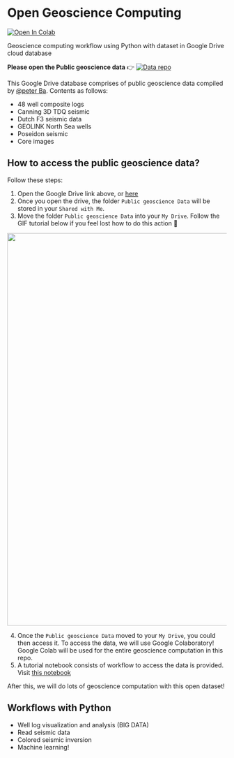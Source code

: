 # Open Geoscience Computing

[![Open In Colab](https://colab.research.google.com/assets/colab-badge.svg)](https://colab.research.google.com)

Geoscience computing workflow using Python with dataset in Google Drive cloud database

**Please open the Public geoscience data** 👉 [![Data repo](https://img.shields.io/badge/data%20available-google%20drive-green)](https://drive.google.com/drive/mobile/folders/0B7brcf-eGK8CRUhfRW9rSG91bW8)

This Google Drive database comprises of public geoscience data compiled by [@peter Ba](peteramstrand@gmail.com). Contents as follows:
* 48 well composite logs
* Canning 3D TDQ seismic
* Dutch F3 seismic data
* GEOLINK North Sea wells
* Poseidon seismic
* Core images

## How to access the public geoscience data?

Follow these steps:
1. Open the Google Drive link above, or [here](https://drive.google.com/drive/mobile/folders/0B7brcf-eGK8CRUhfRW9rSG91bW8)
2. Once you open the drive, the folder `Public geoscience Data` will be stored in your `Shared with Me`.
3. Move the folder `Public geoscience Data` into your `My Drive`. Follow the GIF tutorial below if you feel lost how to do this action 🙂

<div>
<img src="https://user-images.githubusercontent.com/51282928/81036756-74108880-8eca-11ea-94c3-041ff4a5cc5d.gif" width="900"/>
</div>

4. Once the `Public geoscience Data` moved to your `My Drive`, you could then access it. To access the data, we will use Google Colaboratory! Google Colab will be used for the entire geoscience computation in this repo.
5. A tutorial notebook consists of workflow to access the data is provided. Visit [this notebook](https://github.com/yohanesnuwara/open-geoscience-repository/blob/master/how_to_access_public_geoscience_data.ipynb)

After this, we will do lots of geoscience computation with this open dataset! 

## Workflows with Python
* Well log visualization and analysis (BIG DATA)
* Read seismic data
* Colored seismic inversion
* Machine learning!
